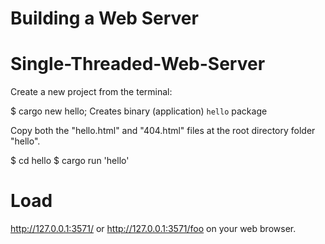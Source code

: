 # Building a Web Server
# Single-Threaded-Web-Server

Create a new project from the terminal: 

$ cargo new hello;
Creates binary (application) `hello` package

Copy both the "hello.html" and "404.html" files at the root directory folder "hello".

$ cd hello
$ cargo run 'hello'

# Load
http://127.0.0.1:3571/ or http://127.0.0.1:3571/foo on your web browser. 
